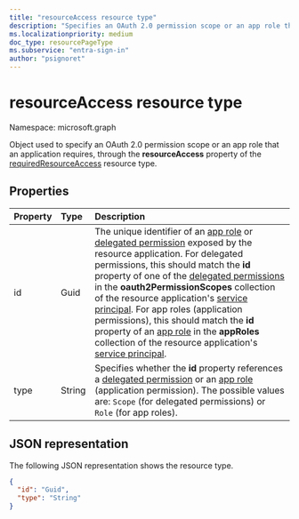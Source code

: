 ```yaml
---
title: "resourceAccess resource type"
description: "Specifies an OAuth 2.0 permission scope or an app role that an application requires."
ms.localizationpriority: medium
doc_type: resourcePageType
ms.subservice: "entra-sign-in"
author: "psignoret"
---
```


# resourceAccess resource type

Namespace: microsoft.graph

Object used to specify an OAuth 2.0 permission scope or an app role that an application requires, through the **resourceAccess** property of the [requiredResourceAccess](requiredresourceaccess.md) resource type.

## Properties
| Property	   | Type	|Description|
|:---------------|:--------|:----------|
|id|Guid|The unique identifier of an [app role](approle.md) or [delegated permission](permissionScope.md) exposed by the resource application. For delegated permissions, this should match the **id** property of one of the [delegated permissions](permissionscope.md) in the **oauth2PermissionScopes** collection of the resource application's [service principal](serviceprincipal.md). For app roles (application permissions), this should match the **id** property of an [app role](approle.md) in the **appRoles** collection of the resource application's [service principal](serviceprincipal.md).|
|type|String|Specifies whether the **id** property references a [delegated permission](permissionscope.md) or an [app role](approle.md) (application permission). The possible values are: `Scope` (for delegated permissions) or `Role` (for app roles).|

## JSON representation

The following JSON representation shows the resource type.

<!-- {
  "blockType": "resource",
  "optionalProperties": [

  ],
  "@odata.type": "microsoft.graph.resourceAccess"
}-->

```json
{
  "id": "Guid",
  "type": "String"
}

```

<!-- uuid: 8fcb5dbc-d5aa-4681-8e31-b001d5168d79
2015-10-25 14:57:30 UTC -->
<!--
{
  "type": "#page.annotation",
  "description": "resourceAccess resource",
  "keywords": "",
  "section": "documentation",
  "tocPath": "",
  "suppressions": []
}
-->

